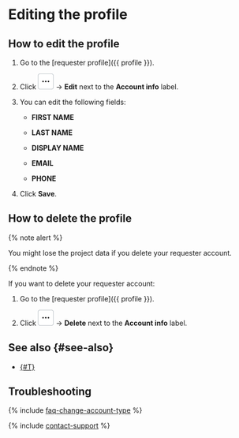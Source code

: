 # Editing the profile

## How to edit the profile

1. Go to the [requester profile]({{ profile }}).

1. Click ![](../_images/other/three-points-button.svg) → **Edit** next to the **Account info** label.

1. You can edit the following fields:

    - **FIRST NAME**

    - **LAST NAME**

    - **DISPLAY NAME**

    - **EMAIL**

    - **PHONE**

1. Click **Save**.

## How to delete the profile

{% note alert %}

You might lose the project data if you delete your requester account.

{% endnote %}

If you want to delete your requester account:

1. Go to the [requester profile]({{ profile }}).

1. Click ![](../_images/other/three-points-button.svg) → **Delete** next to the **Account info** label.

## See also {#see-also}

- [{#T}](multiple-access.md)

## Troubleshooting

{% include [faq-change-account-type](../_includes/faq/register-and-start/change-account-type.md) %}

{% include [contact-support](../_includes/contact-support.md) %}
